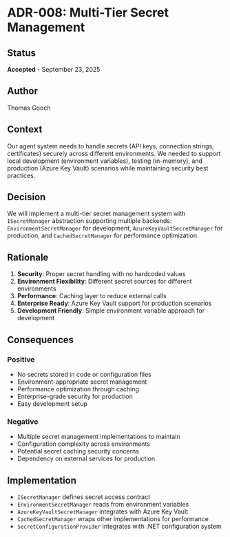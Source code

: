 # ADR-008: Multi-Tier Secret Management

## Status
**Accepted** - September 23, 2025

## Author
Thomas Gooch

## Context
Our agent system needs to handle secrets (API keys, connection strings, certificates) securely across different environments. We needed to support local development (environment variables), testing (in-memory), and production (Azure Key Vault) scenarios while maintaining security best practices.

## Decision
We will implement a multi-tier secret management system with `ISecretManager` abstraction supporting multiple backends: `EnvironmentSecretManager` for development, `AzureKeyVaultSecretManager` for production, and `CachedSecretManager` for performance optimization.

## Rationale
1. **Security**: Proper secret handling with no hardcoded values
2. **Environment Flexibility**: Different secret sources for different environments  
3. **Performance**: Caching layer to reduce external calls
4. **Enterprise Ready**: Azure Key Vault support for production scenarios
5. **Development Friendly**: Simple environment variable approach for development

## Consequences
### Positive
- No secrets stored in code or configuration files
- Environment-appropriate secret management
- Performance optimization through caching
- Enterprise-grade security for production
- Easy development setup

### Negative
- Multiple secret management implementations to maintain
- Configuration complexity across environments
- Potential secret caching security concerns
- Dependency on external services for production

## Implementation
- `ISecretManager` defines secret access contract
- `EnvironmentSecretManager` reads from environment variables
- `AzureKeyVaultSecretManager` integrates with Azure Key Vault
- `CachedSecretManager` wraps other implementations for performance
- `SecretConfigurationProvider` integrates with .NET configuration system